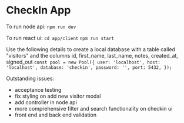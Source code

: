 # CheckIn App

To run node api:
`npm run dev`

To run react ui:
`cd app/client`
`npm run start `

Use the following details to create a local database with a table called "visitors" and the columns id, first_name, last_name, notes, created_at, signed_out
`const pool = new Pool({
  user: 'localhost',
  host: 'localhost',
  database: 'checkin',
  password: '',
  port: 5432,
});`



Outstanding issues:

- acceptance testing
- fix styling on add new visitor modal
- add controller in node api
- more comprehensive filter and search functionality on checkin ui 
- front end and back end validation

